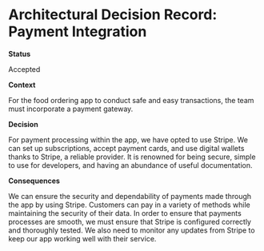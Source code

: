# Architectural Decision Record: Payment Integration

**Status**

Accepted

**Context**

For the food ordering app to conduct safe and easy transactions, the team must incorporate a payment gateway.

**Decision**

For payment processing within the app, we have opted to use Stripe. We can set up subscriptions, accept payment cards, and use digital wallets thanks to Stripe, a reliable provider. It is renowned for being secure, simple to use for developers, and having an abundance of useful documentation.


**Consequences**

We can ensure the security and dependability of payments made through the app by using Stripe. Customers can pay in a variety of methods while maintaining the security of their data. In order to ensure that payments processes are smooth, we must ensure that Stripe is configured correctly and thoroughly tested. We also need to monitor any updates from Stripe to keep our app working well with their service.
